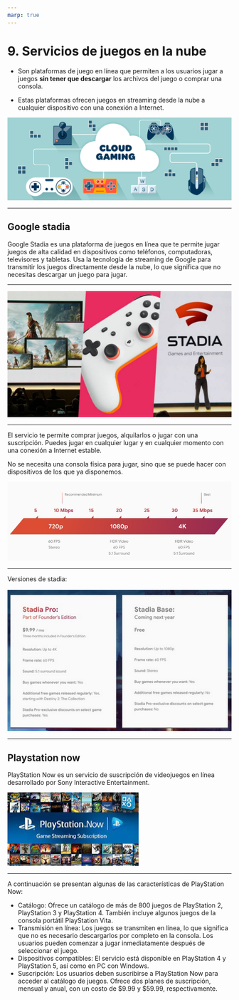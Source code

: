 ```yaml
---
marp: true
---
```


# 9. Servicios de juegos en la nube

- Son plataformas de juego en línea que permiten a los usuarios jugar a juegos **sin tener que descargar** los archivos del juego o comprar una consola.

- Estas plataformas ofrecen juegos en streaming desde la nube a cualquier dispositivo con una conexión a Internet.

![](img/2023-04-14-17-19-35.png)

---

## Google stadia

Google Stadia es una plataforma de juegos en línea que te permite jugar juegos de alta calidad en dispositivos como teléfonos, computadoras, televisores y tabletas. Usa la tecnología de streaming de Google para transmitir los juegos directamente desde la nube, lo que significa que no necesitas descargar un juego para jugar.

---

![](img/2023-04-14-17-20-14.png)

---

El servicio te permite comprar juegos, alquilarlos o jugar con una suscripción. Puedes jugar en cualquier lugar y en cualquier momento con una conexión a Internet estable.

No se necesita una consola física para jugar, sino que se puede hacer con dispositivos de los que ya disponemos.

![imagen](img/2019-11-25-08-09-17.png)

---

Versiones de stadia:

![bg contain](img/2019-11-25-08-14-36.png)

---

## Playstation now

PlayStation Now es un servicio de suscripción de videojuegos en línea desarrollado por Sony Interactive Entertainment.

![](img/2023-04-14-17-18-33.png)

---

A continuación se presentan algunas de las características de PlayStation Now:

- Catálogo: Ofrece un catálogo de más de 800 juegos de PlayStation 2, PlayStation 3 y PlayStation 4. También incluye algunos juegos de la consola portátil PlayStation Vita.
- Transmisión en línea: Los juegos se transmiten en línea, lo que significa que no es necesario descargarlos por completo en la consola. Los usuarios pueden comenzar a jugar inmediatamente después de seleccionar el juego.
- Dispositivos compatibles: El servicio está disponible en PlayStation 4 y PlayStation 5, así como en PC con Windows.
- Suscripción: Los usuarios deben suscribirse a PlayStation Now para acceder al catálogo de juegos. Ofrece dos planes de suscripción, mensual y anual, con un costo de $9.99 y $59.99, respectivamente.